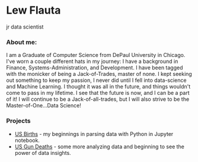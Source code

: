 # Lew Flauta
jr data scientist

### About me:
I am a Graduate of Computer Science from DePaul University in Chicago. I've worn a couple different hats in my journey: I have a background in Finance, Systems-Administration, and Development. I have been tagged with the monicker of being a Jack-of-Trades, master of none. I kept seeking out something to keep my passion, I never did until I fell into data-science and Machine Learning. I thought it was all in the future, and things wouldn't come to pass in my lifetime. I see that the future is now, and I can be a part of it! I will continue to be a Jack-of-all-trades, but I will also strive to be the Master-of-One...Data Science!

### Projects
* [US Births](https://github.com/Lew-Flauta/US_births) - my beginnings in parsing data with Python in Jupyter notebook.
* [US Gun Deaths](https://github.com/Lew-Flauta/US_gun_deaths) - some more analyzing data and beginning to see the power of data insights. 
